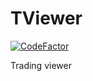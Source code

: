 # TViewer

[![CodeFactor](https://www.codefactor.io/repository/github/vernadskydanya/tviewer/badge)](https://www.codefactor.io/repository/github/vernadskydanya/tviewer)

Trading viewer

